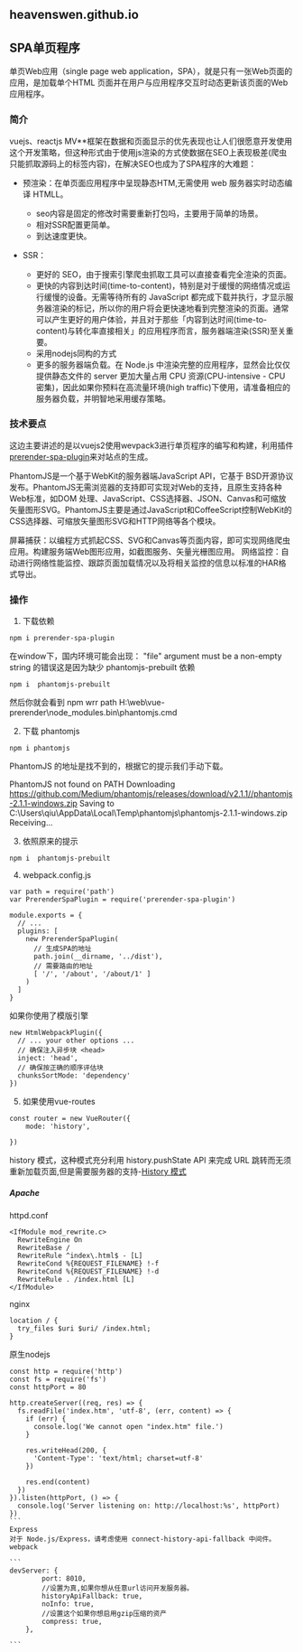 heavenswen.github.io
----
## SPA单页程序
单页Web应用（single page web application，SPA），就是只有一张Web页面的应用，是加载单个HTML 页面并在用户与应用程序交互时动态更新该页面的Web应用程序。

### 简介
vuejs、reactjs MV**框架在数据和页面显示的优先表现也让人们很愿意开发使用这个开发策略，但这种形式由于使用js渲染的方式使数据在SEO上表现极差(爬虫只能抓取源码上的标签内容)，在解决SEO也成为了SPA程序的大难题：
+ 预渲染：在单页面应用程序中呈现静态HTM,无需使用 web 服务器实时动态编译 HTMLL。
    + seo内容是固定的修改时需要重新打包吗，主要用于简单的场景。
    + 相对SSR配置更简单。
    + 到达速度更快。 
    
    
+ SSR：
    + 更好的 SEO，由于搜索引擎爬虫抓取工具可以直接查看完全渲染的页面。
    + 更快的内容到达时间(time-to-content)，特别是对于缓慢的网络情况或运行缓慢的设备。无需等待所有的 JavaScript 都完成下载并执行，才显示服务器渲染的标记，所以你的用户将会更快速地看到完整渲染的页面。通常可以产生更好的用户体验，并且对于那些「内容到达时间(time-to-content)与转化率直接相关」的应用程序而言，服务器端渲染(SSR)至关重要。
    + 采用nodejs同构的方式
    + 更多的服务器端负载。在 Node.js 中渲染完整的应用程序，显然会比仅仅提供静态文件的 server 更加大量占用 CPU 资源(CPU-intensive - CPU 密集)，因此如果你预料在高流量环境(high traffic)下使用，请准备相应的服务器负载，并明智地采用缓存策略。

### 技术要点
这边主要讲述的是以vuejs2使用wevpack3进行单页程序的编写和构建，利用插件[prerender-spa-plugin](https://github.com/chrisvfritz/prerender-spa-plugin)来对站点的生成。

PhantomJS是一个基于WebKit的服务器端JavaScript API，它基于 BSD开源协议发布。PhantomJS无需浏览器的支持即可实现对Web的支持，且原生支持各种Web标准，如DOM 处理、JavaScript、CSS选择器、JSON、Canvas和可缩放矢量图形SVG。PhantomJS主要是通过JavaScript和CoffeeScript控制WebKit的CSS选择器、可缩放矢量图形SVG和HTTP网络等各个模块。

屏幕捕获：以编程方式抓起CSS、SVG和Canvas等页面内容，即可实现网络爬虫应用。构建服务端Web图形应用，如截图服务、矢量光栅图应用。
网络监控：自动进行网络性能监控、跟踪页面加载情况以及将相关监控的信息以标准的HAR格式导出。

### 操作

1. 下载依赖
```
npm i prerender-spa-plugin
```

在window下，国内环境可能会出现： "file" argument must be a non-empty string 的错误这是因为缺少  phantomjs-prebuilt 依赖
```
npm i  phantomjs-prebuilt
```
然后你就会看到 npm wrr path H:\web\vue-prerender\node_modules\.bin\phantomjs.cmd

2. 下载 phantomjs
```
npm i phantomjs
```
PhantomJS 的地址是找不到的，根据它的提示我们手动下载。

PhantomJS not found on PATH
Downloading https://github.com/Medium/phantomjs/releases/download/v2.1.1//phantomjs-2.1.1-windows.zip
Saving to C:\Users\qiu\AppData\Local\Temp\phantomjs\phantomjs-2.1.1-windows.zip
Receiving...

3. 依照原来的提示
```
npm i  phantomjs-prebuilt
```
4. webpack.config.js

```
var path = require('path')
var PrerenderSpaPlugin = require('prerender-spa-plugin')

module.exports = {
  // ...
  plugins: [
    new PrerenderSpaPlugin(
      // 生成SPA的地址
      path.join(__dirname, '../dist'),
      // 需要路由的地址
      [ '/', '/about', '/about/1' ]
    )
  ]
}

```
如果你使用了模版引擎
```
new HtmlWebpackPlugin({
  // ... your other options ...
  // 确保注入异步块 <head>
  inject: 'head',
  // 确保按正确的顺序评估块
  chunksSortMode: 'dependency'
})
```
5. 如果使用vue-routes 
```
const router = new VueRouter({
    mode: 'history',
    
})
```
history 模式，这种模式充分利用 history.pushState API 来完成 URL 跳转而无须重新加载页面,但是需要服务器的支持-[History 模式](https://router.vuejs.org/zh-cn/essentials/history-mode.html)
##### Apache
httpd.conf
``` 
<IfModule mod_rewrite.c>
  RewriteEngine On
  RewriteBase /
  RewriteRule ^index\.html$ - [L]
  RewriteCond %{REQUEST_FILENAME} !-f
  RewriteCond %{REQUEST_FILENAME} !-d
  RewriteRule . /index.html [L]
</IfModule>
```
nginx
```
location / {
  try_files $uri $uri/ /index.html;
}
```
原生nodejs
````
const http = require('http')
const fs = require('fs')
const httpPort = 80

http.createServer((req, res) => {
  fs.readFile('index.htm', 'utf-8', (err, content) => {
    if (err) {
      console.log('We cannot open "index.htm" file.')
    }

    res.writeHead(200, {
      'Content-Type': 'text/html; charset=utf-8'
    })

    res.end(content)
  })
}).listen(httpPort, () => {
  console.log('Server listening on: http://localhost:%s', httpPort)
})
```
Express
对于 Node.js/Express，请考虑使用 connect-history-api-fallback 中间件。
webpack

```
devServer: {
		port: 8010,
		//设置为真,如果你想从任意url访问开发服务器。
		historyApiFallback: true,
		noInfo: true,
		//设置这个如果你想启用gzip压缩的资产
		compress: true,
	},

```

